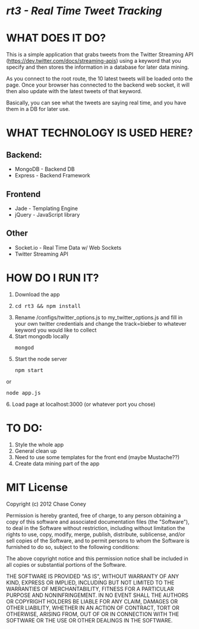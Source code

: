 *rt3 - Real Time Tweet Tracking*
==============================

WHAT DOES IT DO?
================

This is a simple application that grabs tweets from the Twitter Streaming API (https://dev.twitter.com/docs/streaming-apis) using a keyword that you specify and then stores the information in a database for later data mining.

As you connect to the root route, the 10 latest tweets will be loaded onto the page. Once your browser has connected to the backend web socket, it will then also update with the latest tweets of that keyword.

Basically, you can see what the tweets are saying real time, and you have them in a DB for later use.

WHAT TECHNOLOGY IS USED HERE?
=============================

Backend:
--------
* MongoDB - Backend DB
* Express - Backend Framework

Frontend
--------
* Jade - Templating Engine
* jQuery - JavaScript library

Other
-----
* Socket.io - Real Time Data w/ Web Sockets
* Twitter Streaming API

HOW DO I RUN IT?
==================

1. Download the app
2. <pre>cd rt3 && npm install</pre>
3. Rename /configs/twitter_options.js to my_twitter_options.js and fill in your own twitter credentials and change the track=bieber to whatever keyword you would like to collect
4. Start mongodb locally
    <pre>mongod</pre>
5. Start the node server
    <pre>npm start</pre>
or
    <pre>node app.js</pre>
6. Load page at localhost:3000 (or whatever port you chose)

TO DO:
======

1. Style the whole app
2. General clean up
3. Need to use some templates for the front end (maybe Mustache??)
4. Create data mining part of the app

MIT License
===========

Copyright (c) 2012 Chase Coney

Permission is hereby granted, free of charge, to any person obtaining a
copy of this software and associated documentation files (the "Software"),
to deal in the Software without restriction, including without limitation
the rights to use, copy, modify, merge, publish, distribute, sublicense,
and/or sell copies of the Software, and to permit persons to whom the
Software is furnished to do so, subject to the following conditions:

The above copyright notice and this permission notice shall be included in
all copies or substantial portions of the Software.

THE SOFTWARE IS PROVIDED "AS IS", WITHOUT WARRANTY OF ANY KIND, EXPRESS OR
IMPLIED, INCLUDING BUT NOT LIMITED TO THE WARRANTIES OF MERCHANTABILITY,
FITNESS FOR A PARTICULAR PURPOSE AND NONINFRINGEMENT. IN NO EVENT SHALL
THE AUTHORS OR COPYRIGHT HOLDERS BE LIABLE FOR ANY CLAIM, DAMAGES OR OTHER
LIABILITY, WHETHER IN AN ACTION OF CONTRACT, TORT OR OTHERWISE, ARISING
FROM, OUT OF OR IN CONNECTION WITH THE SOFTWARE OR THE USE OR OTHER
DEALINGS IN THE SOFTWARE.